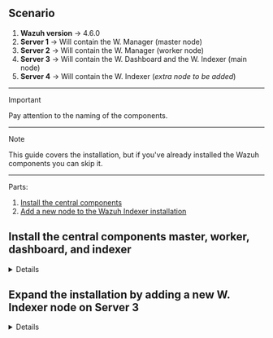 ## Scenario
1. **Wazuh version** -> 4.6.0
2. **Server 1** -> Will contain the W. Manager (master node)
3. **Server 2** -> Will contain the W. Manager (worker node)
4. **Server 3** -> Will contain the W. Dashboard and the W. Indexer (main node)
5. **Server 4** -> Will contain the W. Indexer (*extra node to be added*)

***

> [!IMPORTANT]
> Pay attention to the naming of the components.

***

> [!NOTE]
> This guide covers the installation, but if you've already installed the Wazuh components you can skip it.

***


Parts:
1. [Install the central components](#install-the-central-components-master-worker-dashboard-and-indexer)
2. [Add a new node to the Wazuh Indexer installation](#expand-the-installation-by-adding-a-new-w-indexer-node-on-server-3)


## Install the central components master, worker, dashboard, and indexer

<details></br>

  ### Install the W. Indexer and Dashboard on Server 3
  
  1. Start by downloading the necessary files:
  ```bash
  curl -sO https://packages.wazuh.com/4.6/wazuh-install.sh
  curl -sO https://packages.wazuh.com/4.6/config.yml
  nano config.yaml
  ```
  The content of the `config.yaml` file should look like this:
  ```yaml
  nodes:
    indexer:
      - name: main-node
        ip: "IP"
      #- name: extra-node (WE WILL ADD THIS LATER)
      #  ip: "<indexer-node-ip>"
  
    server:
      - name: wazuh-master
        ip: "IP"
        node_type: master
      - name: wazuh-worker
        ip: "IP"
        node_type: worker
  
    dashboard:
      - name: dashboard
        ip: "IP"
  ```
  2. Generate the certificates
  ```bash
  bash wazuh-install.sh --generate-config-files
  ```
  Output:
  ```console
  18/12/2023 19:25:53 INFO: Starting Wazuh installation assistant. Wazuh version: 4.6.0
  18/12/2023 19:25:53 INFO: Verbose logging redirected to /var/log/wazuh-install.log
  18/12/2023 19:26:20 INFO: --- Configuration files ---
  18/12/2023 19:26:20 INFO: Generating configuration files.
  18/12/2023 19:26:24 INFO: Created wazuh-install-files.tar. It contains the Wazuh cluster key, certificates, and passwords necessary for installation.
  ```
  3. Install the W. Indexer
  ```bash
  bash wazuh-install.sh --wazuh-indexer main-node
  ```
  Output:
  ```console
  18/12/2023 19:28:15 INFO: Starting Wazuh installation assistant. Wazuh version: 4.6.0
  18/12/2023 19:28:15 INFO: Verbose logging redirected to /var/log/wazuh-install.log
  18/12/2023 19:28:30 INFO: --- Dependencies ----
  18/12/2023 19:28:30 INFO: Installing apt-transport-https.
  18/12/2023 19:28:39 INFO: Wazuh repository added.
  18/12/2023 19:28:39 INFO: --- Wazuh indexer ---
  18/12/2023 19:28:39 INFO: Starting Wazuh indexer installation.
  18/12/2023 19:30:06 INFO: Wazuh indexer installation finished.
  18/12/2023 19:30:06 INFO: Wazuh indexer post-install configuration finished.
  18/12/2023 19:30:06 INFO: Starting service wazuh-indexer.
  18/12/2023 19:30:30 INFO: wazuh-indexer service started.
  18/12/2023 19:30:30 INFO: Initializing Wazuh indexer cluster security settings.
  18/12/2023 19:30:33 INFO: Wazuh indexer cluster initialized.
  18/12/2023 19:30:33 INFO: Installation finished.
  ```
  4. Initialize the cluster
  ```bash
  bash wazuh-install.sh --start-cluster
  ```
  Output:
  ```console
  18/12/2023 19:37:10 INFO: Starting Wazuh installation assistant. Wazuh version: 4.6.0
  18/12/2023 19:37:10 INFO: Verbose logging redirected to /var/log/wazuh-install.log
  18/12/2023 19:37:27 INFO: Wazuh indexer cluster security configuration initialized.
  18/12/2023 19:38:11 INFO: Wazuh indexer cluster started.
  ```
  5. Check if it is working
  ```json
  {
    "name" : "main-node",
    "cluster_name" : "wazuh-indexer-cluster",
    "cluster_uuid" : "aYrTM6tgR0O1SpBnNYGw9w",
    "version" : {
      "number" : "7.10.2",
      "build_type" : "rpm",
      "build_hash" : "db90a415ff2fd428b4f7b3f800a51dc229287cb4",
      "build_date" : "2023-06-03T06:24:25.112415503Z",
      "build_snapshot" : false,
      "lucene_version" : "9.6.0",
      "minimum_wire_compatibility_version" : "7.10.0",
      "minimum_index_compatibility_version" : "7.0.0"
    },
    "tagline" : "The OpenSearch Project: https://opensearch.org/"
  }
  ```
  
  ### Copy the certificates to the rest of the servers (except the server where we'll install the W. Indexer as an "extra-node" [Server 4])
  
  ```shell
  scp wazuh-install-files.tar user@server-ip:/path/to/store/file
  ```
  ### Install the W. Manger (master) on Server 1
  
  1. Download the necessary files
  ```shell
  curl -sO https://packages.wazuh.com/4.6/wazuh-install.sh
  ```
  2. Install the W. Manager
  ```shell
  bash wazuh-install.sh --wazuh-server wazuh-master
  ```
  Output:
  ```console
  18/12/2023 19:58:05 INFO: Starting Wazuh installation assistant. Wazuh version: 4.6.0
  18/12/2023 19:58:05 INFO: Verbose logging redirected to /var/log/wazuh-install.log
  18/12/2023 19:58:26 INFO: --- Dependencies ----
  18/12/2023 19:58:26 INFO: Installing apt-transport-https.
  18/12/2023 19:58:34 INFO: Wazuh repository added.
  18/12/2023 19:58:34 INFO: --- Wazuh server ---
  18/12/2023 19:58:34 INFO: Starting the Wazuh manager installation.
  18/12/2023 19:59:38 INFO: Wazuh manager installation finished.
  18/12/2023 19:59:38 INFO: Starting service wazuh-manager.
  18/12/2023 19:59:59 INFO: wazuh-manager service started.
  18/12/2023 19:59:59 INFO: Starting Filebeat installation.
  18/12/2023 20:00:06 INFO: Filebeat installation finished.
  18/12/2023 20:00:06 INFO: Filebeat post-install configuration finished.
  18/12/2023 20:00:12 INFO: Starting service filebeat.
  18/12/2023 20:00:13 INFO: filebeat service started.
  18/12/2023 20:00:13 INFO: Installation finished.
  ```
  ### Install the W. Manager (worker) on Server 2
  
  1. Download the necessary files
  ```shell
  curl -sO https://packages.wazuh.com/4.6/wazuh-install.sh
  ```
  2. Install the W. Manager
  ```shell
  bash wazuh-install.sh --wazuh-server wazuh-worker
  ```
  Output:
  ```console
  18/12/2023 20:48:08 INFO: Starting Wazuh installation assistant. Wazuh version: 4.6.0
  18/12/2023 20:48:08 INFO: Verbose logging redirected to /var/log/wazuh-install.log
  18/12/2023 20:48:29 INFO: --- Dependencies ----
  18/12/2023 20:48:29 INFO: Installing apt-transport-https.
  18/12/2023 20:48:36 INFO: Wazuh repository added.
  18/12/2023 20:48:36 INFO: --- Wazuh server ---
  18/12/2023 20:48:36 INFO: Starting the Wazuh manager installation.
  18/12/2023 20:49:43 INFO: Wazuh manager installation finished.
  18/12/2023 20:49:43 INFO: Starting service wazuh-manager.
  18/12/2023 20:50:04 INFO: wazuh-manager service started.
  18/12/2023 20:50:04 INFO: Starting Filebeat installation.
  18/12/2023 20:50:11 INFO: Filebeat installation finished.
  18/12/2023 20:50:11 INFO: Filebeat post-install configuration finished.
  18/12/2023 20:50:13 INFO: Starting service filebeat.
  18/12/2023 20:50:15 INFO: filebeat service started.
  18/12/2023 20:50:15 INFO: Installation finished.
  ```
  
  ### Install the W. Dashboard on Server 3
  
  1. The necessary files are already downloaded
  ```shell
  ls -l
  total 176
  -rw-r--r-- 1 root root  12937 Dec 18 19:26 wazuh-install-files.tar
  -rw-r--r-- 1 root root 161699 Dec 18 19:10 wazuh-install.sh
  ```
  2. Install the W. Dashboard
  ```shell
  bash wazuh-install.sh --wazuh-dashboard dashboard
  ```
  Output:
  ```console
  18/12/2023 20:54:37 INFO: Starting Wazuh installation assistant. Wazuh version: 4.6.0
  18/12/2023 20:54:37 INFO: Verbose logging redirected to /var/log/wazuh-install.log
  18/12/2023 20:54:52 INFO: Wazuh web interface port will be 443.
  18/12/2023 20:54:57 INFO: Wazuh repository added.
  18/12/2023 20:54:57 INFO: --- Wazuh dashboard ----
  18/12/2023 20:54:57 INFO: Starting Wazuh dashboard installation.
  18/12/2023 20:55:51 INFO: Wazuh dashboard installation finished.
  18/12/2023 20:55:51 INFO: Wazuh dashboard post-install configuration finished.
  18/12/2023 20:55:51 INFO: Starting service wazuh-dashboard.
  18/12/2023 20:55:52 INFO: wazuh-dashboard service started.
  18/12/2023 20:56:15 INFO: Initializing Wazuh dashboard web application.
  18/12/2023 20:56:16 INFO: Wazuh dashboard web application initialized.
  18/12/2023 20:56:16 INFO: --- Summary ---
  18/12/2023 20:56:16 INFO: You can access the web interface https://IP:443
      User: admin
      Password: VJuHB*8HuE*wzkwyW?5p0NgkQ+TJMyUO
  18/12/2023 20:56:16 INFO: Installation finished.
  ```
</details>



## Expand the installation by adding a new W. Indexer node on Server 3

<details></br>

  > [!CAUTION]
  > **Remember, Server 3 is the one that contains the W. Dashboard and the W. Indexer [main-node]**
  
  1. Get the necessary files
  ```shell
  curl -sO https://packages.wazuh.com/4.6/config.yml
  curl -sO https://packages.wazuh.com/4.6/wazuh-certs-tool.sh
  ```
  2. Extract the files into a separate directory, you will see a directory with the "old" certificates  
  ```shell
  mkdir tmp
  tar -xvf wazuh-install-files.tar -C tmp/
  ```
  Output:
  ```console
  wazuh-install-files/
  wazuh-install-files/dashboard.pem
  wazuh-install-files/admin-key.pem
  wazuh-install-files/admin.pem
  wazuh-install-files/clusterkey
  wazuh-install-files/main-node-key.pem
  wazuh-install-files/wazuh-passwords.txt
  wazuh-install-files/root-ca.key
  wazuh-install-files/wazuh-master.pem
  wazuh-install-files/dashboard-key.pem
  wazuh-install-files/config.yml
  wazuh-install-files/root-ca.pem
  wazuh-install-files/wazuh-master-key.pem
  wazuh-install-files/wazuh-worker.pem
  wazuh-install-files/wazuh-worker-key.pem
  wazuh-install-files/main-node.pem
  ```
  4. Edit the `config.yml` file leaving the new node info only:
  ```yaml
  nodes:
    indexer:
      - name: extra-node
        ip: "IP"
  ```
  5. Generate the certificates for the new node 
  ```shell
  bash wazuh-certs-tool.sh -wi /home/ubuntu/tmp/wazuh-install-files/root-ca.pem /home/ubuntu/tmp/wazuh-install-files/root-ca.key
  ```
  6. Move the certificates to the previously created folder
  ```shell
  mv wazuh-certificates/extra-node* tmp/wazuh-install-files/
  ```
  7. Edit the config.yml file inside that folder
  ```yaml
  nodes:
    indexer:
      - name: main-node
        ip: "IP"
      - name: extra-node
        ip: "IP"
  
    server:
      - name: wazuh-master
        ip: "IP"
        node_type: master
      - name: wazuh-worker
        ip: "IP"
        node_type: worker
  
    dashboard:
      - name: dashboard
        ip: "IP"
  ```
  8. Compress the previously mentioned directory (we'll "scp" this .tar file in a moment)
  ```shell
  tar -zcf 'wazuh-install-files.tar' -C 'tmp/' wazuh-install-files/
  ```
  > [!CAUTION]
  > Use the command as it is, because later the `wazuh-install.sh` script will run some validations on this .tar file
  
  9. Remove the following lines from the `/etc/wazuh-indexer/opensearch.yml` file
  ```yaml
  node.master: true
  node.data: true
  node.ingest: true
  .
  .
  .
  cluster.initial_master_nodes: main-node
  ```
  10. Modify the `/etc/wazuh-indexer/opensearch.yml` file to add the new node to the current installation
  ```yaml
  cluster.initial_master_nodes:
    - THIS-NODE-IP
    - NEW-EXTRA-NODE-IP
  
  discovery.seed_hosts:
    - THIS-NODE-IP
    - NEW-EXTRA-NODE-IP
  
  plugins.security.nodes_dn:
    - CN=main-node,OU=Wazuh,O=Wazuh,L=California,C=US
    - CN=extra-node,OU=Wazuh,O=Wazuh,L=California,C=US
  ```
  10. Copy the `wazuh-install-files.tar` file containing all the certificates [**IMPORTANT**]
  ```shell
  scp wazuh-install-files.tar user@IP:path
  ```
  
  ### Install the W. Indexer on Server 4 (extra-node)
  
  1. Start by downloading the necessary files:
  ```bash
  curl -sO https://packages.wazuh.com/4.6/wazuh-install.sh
  ```
  2. Install the W. Indexer
  ```bash
  bash wazuh-install.sh --wazuh-indexer extra-node
  ```
  Output:
  ```console
  18/12/2023 23:57:20 INFO: Starting Wazuh installation assistant. Wazuh version: 4.6.0
  18/12/2023 23:57:20 INFO: Verbose logging redirected to /var/log/wazuh-install.log
  18/12/2023 23:57:33 INFO: --- Dependencies ----
  18/12/2023 23:57:33 INFO: Installing apt-transport-https.
  18/12/2023 23:57:43 INFO: Wazuh repository added.
  18/12/2023 23:57:43 INFO: --- Wazuh indexer ---
  18/12/2023 23:57:43 INFO: Starting Wazuh indexer installation.
  18/12/2023 23:59:09 INFO: Wazuh indexer installation finished.
  18/12/2023 23:59:10 INFO: Wazuh indexer post-install configuration finished.
  18/12/2023 23:59:10 INFO: Starting service wazuh-indexer.
  19/12/2023 00:00:03 INFO: wazuh-indexer service started.
  19/12/2023 00:00:03 INFO: Initializing Wazuh indexer cluster security settings.
  19/12/2023 00:00:03 INFO: Wazuh indexer cluster initialized.
  19/12/2023 00:00:03 INFO: Installation finished.
  ```
  4. Remove the following lines from the `/etc/wazuh-indexer/opensearch.yml` file
  ```yaml
  node.master: true
  node.data: true
  node.ingest: true
  ```
  5. Initialize the cluster
  ```bash
  bash wazuh-install.sh --start-cluster -v
  ```
  Output:
  ```console
  19/12/2023 01:11:24 INFO: Starting Wazuh installation assistant. Wazuh version: 4.6.0
  19/12/2023 01:11:24 INFO: Verbose logging redirected to /var/log/wazuh-install.log
  Hit:1 http://us-east-1.ec2.archive.ubuntu.com/ubuntu jammy InRelease
  Hit:2 http://us-east-1.ec2.archive.ubuntu.com/ubuntu jammy-updates InRelease
  Hit:3 http://us-east-1.ec2.archive.ubuntu.com/ubuntu jammy-backports InRelease
  Hit:4 http://security.ubuntu.com/ubuntu jammy-security InRelease
  Hit:5 https://packages.wazuh.com/4.x/apt stable InRelease
  Reading package lists...
  **************************************************************************
  ** This tool will be deprecated in the next major release of OpenSearch **
  ** https://github.com/opensearch-project/security/issues/1755           **
  **************************************************************************
  Security Admin v7
  Will connect to EXTRA-NODE-IP:9200 ... done
  Connected as "CN=admin,OU=Wazuh,O=Wazuh,L=California,C=US"
  OpenSearch Version: 2.8.0
  Contacting opensearch cluster 'opensearch' and wait for YELLOW clusterstate ...
  Clustername: wazuh-indexer-cluster
  Clusterstate: GREEN
  Number of nodes: 2
  Number of data nodes: 2
  .opendistro_security index already exists, so we do not need to create one.
  Populate config from /etc/wazuh-indexer/opensearch-security/
  Will update '/config' with /etc/wazuh-indexer/opensearch-security/config.yml 
     SUCC: Configuration for 'config' created or updated
  Will update '/roles' with /etc/wazuh-indexer/opensearch-security/roles.yml 
     SUCC: Configuration for 'roles' created or updated
  Will update '/rolesmapping' with /etc/wazuh-indexer/opensearch-security/roles_mapping.yml 
     SUCC: Configuration for 'rolesmapping' created or updated
  Will update '/internalusers' with /etc/wazuh-indexer/opensearch-security/internal_users.yml 
     SUCC: Configuration for 'internalusers' created or updated
  Will update '/actiongroups' with /etc/wazuh-indexer/opensearch-security/action_groups.yml 
     SUCC: Configuration for 'actiongroups' created or updated
  Will update '/tenants' with /etc/wazuh-indexer/opensearch-security/tenants.yml 
     SUCC: Configuration for 'tenants' created or updated
  Will update '/nodesdn' with /etc/wazuh-indexer/opensearch-security/nodes_dn.yml 
     SUCC: Configuration for 'nodesdn' created or updated
  Will update '/whitelist' with /etc/wazuh-indexer/opensearch-security/whitelist.yml 
     SUCC: Configuration for 'whitelist' created or updated
  Will update '/audit' with /etc/wazuh-indexer/opensearch-security/audit.yml 
     SUCC: Configuration for 'audit' created or updated
  Will update '/allowlist' with /etc/wazuh-indexer/opensearch-security/allowlist.yml 
     SUCC: Configuration for 'allowlist' created or updated
  SUCC: Expected 10 config types for node {"updated_config_types":["allowlist","tenants","rolesmapping","nodesdn","audit","roles","whitelist","internalusers","actiongroups","config"],"updated_config_size":10,"message":null} is 10 (["allowlist","tenants","rolesmapping","nodesdn","audit","roles","whitelist","internalusers","actiongroups","config"]) due to: null
  SUCC: Expected 10 config types for node {"updated_config_types":["allowlist","tenants","rolesmapping","nodesdn","audit","roles","whitelist","internalusers","actiongroups","config"],"updated_config_size":10,"message":null} is 10 (["allowlist","tenants","rolesmapping","nodesdn","audit","roles","whitelist","internalusers","actiongroups","config"]) due to: null
  Done with success
  19/12/2023 01:11:39 INFO: Wazuh indexer cluster security configuration initialized.
  {"error":"Content-Type header [] is not supported","status":406}
  [19/12/2023 01:12:05 DEBUG: Inserted wazuh-alerts template into the Wazuh indexer cluster.
  19/12/2023 01:12:05 DEBUG: Setting Wazuh indexer cluster passwords.
  19/12/2023 01:12:07 DEBUG: Generating password hashes.
  19/12/2023 01:12:14 DEBUG: Password hashes generated.
  19/12/2023 01:12:14 DEBUG: Creating password backup.
  **************************************************************************
  ** This tool will be deprecated in the next major release of OpenSearch **
  ** https://github.com/opensearch-project/security/issues/1755           **
  **************************************************************************
  Security Admin v7
  Will connect to EXTRA-NODE-IP:9200 ... done
  Connected as "CN=admin,OU=Wazuh,O=Wazuh,L=California,C=US"
  OpenSearch Version: 2.8.0
  Contacting opensearch cluster 'opensearch' and wait for YELLOW clusterstate ...
  Clustername: wazuh-indexer-cluster
  Clusterstate: GREEN
  Number of nodes: 2
  Number of data nodes: 2
  .opendistro_security index already exists, so we do not need to create one.
  Will retrieve '/config' into /etc/wazuh-indexer/backup/config.yml 
     SUCC: Configuration for 'config' stored in /etc/wazuh-indexer/backup/config.yml
  Will retrieve '/roles' into /etc/wazuh-indexer/backup/roles.yml 
     SUCC: Configuration for 'roles' stored in /etc/wazuh-indexer/backup/roles.yml
  Will retrieve '/rolesmapping' into /etc/wazuh-indexer/backup/roles_mapping.yml 
     SUCC: Configuration for 'rolesmapping' stored in /etc/wazuh-indexer/backup/roles_mapping.yml
  Will retrieve '/internalusers' into /etc/wazuh-indexer/backup/internal_users.yml 
     SUCC: Configuration for 'internalusers' stored in /etc/wazuh-indexer/backup/internal_users.yml
  Will retrieve '/actiongroups' into /etc/wazuh-indexer/backup/action_groups.yml 
     SUCC: Configuration for 'actiongroups' stored in /etc/wazuh-indexer/backup/action_groups.yml
  Will retrieve '/tenants' into /etc/wazuh-indexer/backup/tenants.yml 
     SUCC: Configuration for 'tenants' stored in /etc/wazuh-indexer/backup/tenants.yml
  Will retrieve '/nodesdn' into /etc/wazuh-indexer/backup/nodes_dn.yml 
     SUCC: Configuration for 'nodesdn' stored in /etc/wazuh-indexer/backup/nodes_dn.yml
  Will retrieve '/whitelist' into /etc/wazuh-indexer/backup/whitelist.yml 
     SUCC: Configuration for 'whitelist' stored in /etc/wazuh-indexer/backup/whitelist.yml
  Will retrieve '/allowlist' into /etc/wazuh-indexer/backup/allowlist.yml 
     SUCC: Configuration for 'allowlist' stored in /etc/wazuh-indexer/backup/allowlist.yml
  Will retrieve '/audit' into /etc/wazuh-indexer/backup/audit.yml 
     SUCC: Configuration for 'audit' stored in /etc/wazuh-indexer/backup/audit.yml
  19/12/2023 01:12:18 DEBUG: Password backup created in /etc/wazuh-indexer/backup.
  19/12/2023 01:12:18 DEBUG: Loading new passwords changes.
  **************************************************************************
  ** This tool will be deprecated in the next major release of OpenSearch **
  ** https://github.com/opensearch-project/security/issues/1755           **
  **************************************************************************
  Security Admin v7
  Will connect to EXTRA-NODE-IP:9200 ... done
  Connected as "CN=admin,OU=Wazuh,O=Wazuh,L=California,C=US"
  OpenSearch Version: 2.8.0
  Contacting opensearch cluster 'opensearch' and wait for YELLOW clusterstate ...
  Clustername: wazuh-indexer-cluster
  Clusterstate: GREEN
  Number of nodes: 2
  Number of data nodes: 2
  .opendistro_security index already exists, so we do not need to create one.
  Populate config from /home/ubuntu
  Force type: internalusers
  Will update '/internalusers' with /etc/wazuh-indexer/backup/internal_users.yml 
     SUCC: Configuration for 'internalusers' created or updated
  SUCC: Expected 1 config types for node {"updated_config_types":["internalusers"],"updated_config_size":1,"message":null} is 1 (["internalusers"]) due to: null
  SUCC: Expected 1 config types for node {"updated_config_types":["internalusers"],"updated_config_size":1,"message":null} is 1 (["internalusers"]) due to: null
  Done with success
  19/12/2023 01:12:22 DEBUG: Passwords changed.
  19/12/2023 01:12:22 INFO: Wazuh indexer cluster started.
  ```
  5. Check if the installation is working
  ```shell
  curl -k -u admin:VJuHB*8HuE*wzkwyW?5p0NgkQ+TJMyUO https://EXTRA-NODE-IP:9200/_cat/nodes?v
  ip            heap.percent ram.percent cpu load_1m load_5m load_15m node.role node.roles                                        cluster_manager name
  MAIN-NODE-IP           26          98   7    0.48    0.22     0.08 dimr      cluster_manager,data,ingest,remote_cluster_client *               main-node
  EXTRA-NODE-IP            6          94   8    0.03    0.24     0.18 dimr      data,ingest,master,remote_cluster_client          -               extra-node
  
  
  curl -k -u admin:VJuHB*8HuE*wzkwyW?5p0NgkQ+TJMyUO https://EXTRA-NODE-IP:9200
  {
    "name" : "extra-node",
    "cluster_name" : "wazuh-indexer-cluster",
    "cluster_uuid" : "aYrTM6tgR0O1SpBnNYGw9w",
    "version" : {
      "number" : "7.10.2",
      "build_type" : "rpm",
      "build_hash" : "db90a415ff2fd428b4f7b3f800a51dc229287cb4",
      "build_date" : "2023-06-03T06:24:25.112415503Z",
      "build_snapshot" : false,
      "lucene_version" : "9.6.0",
      "minimum_wire_compatibility_version" : "7.10.0",
      "minimum_index_compatibility_version" : "7.0.0"
    },
    "tagline" : "The OpenSearch Project: https://opensearch.org/"
  }
  ```
  
  ### Configure Filebeat on the W. Manager servers (Server 1 and 2)
  
  **Repeat the following steps on both Server 1 and 2:**
  
  1. Edit the `/etc/filebeat/filebeat.yml` file adding the new node IP (extra-node)
  ```yaml
  .
  .
  output.elasticsearch.hosts:
    - MAIN-NODE-IP:9200
    - EXTRA-NODE-IP:9200
  ```
  2. Restart Filebeat
  ```shell
  systemctl restart filebeat
  ```
  
  ### Configure the W. Dashboard on Server 3
  
  1. Edit the `/etc/wazuh-dashboard/opensearch_dashboards.yml` file by modifying the following line
  ```yaml
  opensearch.hosts: ["https://MAIN-NODE-IP:9200", "https://EXTRA-NODE-IP:9200"]
  ```
  2. Restart the W. Dashboard service
  ```shell
  systemctl restart wazuh-dashboard
  ```
</details>
